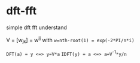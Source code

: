 # dft-fft
simple dft fft understand

V = [w<sub>jk</sub>] = w<sup>ij</sup> with `w=nth-root(1) = exp(-2*PI/n*i)`

`DFT(a) = y <=> y=V*a`
`IDFT(y) = a <=> a=V`<sup>-1</sup>`*y/n`

